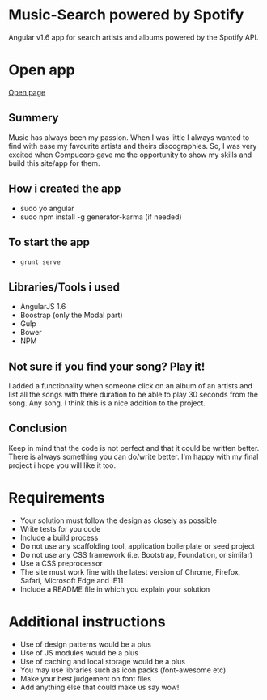 # Music-Search powered by Spotify

Angular v1.6 app for search artists and albums powered by the Spotify API.

# Open app

[Open page](https://bulgariamitko.github.io/compucorpJobProject/)

## Summery

Music has always been my passion. When I was little I always wanted to find with ease my favourite artists and theirs  discographies. So, I was very excited when Compucorp gave me the opportunity to show my skills and build this site/app for them.

## How i created the app
- sudo yo angular
- sudo npm install -g generator-karma (if needed)

## To start the app
- `grunt serve`

## Libraries/Tools i used
- AngularJS 1.6
- Boostrap (only the Modal part)
- Gulp
- Bower
- NPM

## Not sure if you find your song? Play it!
I added a functionality when someone click on an album of an artists and list all the songs with there duration to be able to play 30 seconds from the song. Any song. I think this is a nice addition to the project.

## Conclusion
Keep in mind that the code is not perfect and that it could be written better. There is always something you can do/write better. I'm happy with my final project i hope you will like it too. 

# Requirements
- Your solution must follow the design as closely as possible
- Write tests for you code
- Include a build process
- Do not use any scaffolding tool, application boilerplate or seed project
- Do not use any CSS framework (i.e. Bootstrap, Foundation, or similar)
- Use a CSS preprocessor
- The site must work fine with the latest version of Chrome, Firefox, Safari, Microsoft Edge and IE11
- Include a README file in which you explain your solution

# Additional instructions
- Use of design patterns would be a plus
- Use of JS modules would be a plus
- Use of caching and local storage would be a plus
- You may use libraries such as icon packs (font-awesome etc)
- Make your best judgement on font files
- Add anything else that could make us say wow!
